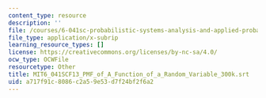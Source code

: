 ```yaml
---
content_type: resource
description: ''
file: /courses/6-041sc-probabilistic-systems-analysis-and-applied-probability-fall-2013/a717f91c8086c2a59e53d7f24bf2f6a2_MIT6_041SCF13_PMF_of_A_Function_of_a_Random_Variable_300k.srt
file_type: application/x-subrip
learning_resource_types: []
license: https://creativecommons.org/licenses/by-nc-sa/4.0/
ocw_type: OCWFile
resourcetype: Other
title: MIT6_041SCF13_PMF_of_A_Function_of_a_Random_Variable_300k.srt
uid: a717f91c-8086-c2a5-9e53-d7f24bf2f6a2
---
```

